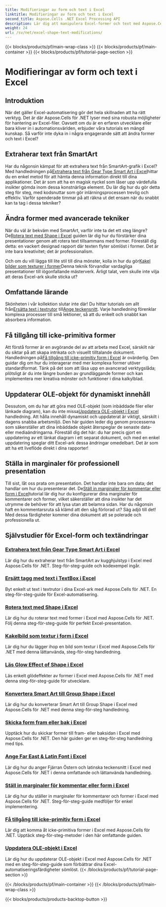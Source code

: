 ```yaml
---
title: Modifieringar av form och text i Excel
linktitle: Modifieringar av form och text i Excel
second_title: Aspose.Cells .NET Excel Processing API
description: Lär dig att manipulera Excel-former och text med Aspose.Cells för .NET med lätta att följa handledningar och praktiska kodexempel.
weight: 24
url: /sv/net/excel-shape-text-modifications/
---
```


{{< blocks/products/pf/main-wrap-class >}}
{{< blocks/products/pf/main-container >}}
{{< blocks/products/pf/tutorial-page-section >}}

# Modifieringar av form och text i Excel

## Introduktion

När det gäller Excel-automatisering gör det hela skillnaden att ha rätt verktyg. Det är där Aspose.Cells för .NET lyser med sina robusta möjligheter för hantering av Excel-filer. Oavsett om du är en erfaren utvecklare eller bara kliver in i automationsvärlden, erbjuder våra tutorials en mängd kunskap. Så varför inte dyka in i några engagerande sätt att ändra former och text i Excel? 

## Extraherar text från SmartArt

 Har du någonsin kämpat för att extrahera text från SmartArt-grafik i Excel? Med handledningen på[Extrahera text från Gear Type Smart Art i Excel](./extract-text-gear-smart-art-excel/)hittar du en enkel metod för att hämta denna information direkt till dina applikationer. Det är som att ha en magisk nyckel som låser upp värdefulla insikter gömda inom dessa konstnärliga element. Du lär dig hur du gör detta steg för steg, med kodsnuttar som gör inlärningsprocessen trevlig och effektiv. Varför spenderade timmar på att räkna ut det ensam när du snabbt kan ta tag i dessa tekniker? 

## Ändra former med avancerade tekniker

 När du väl är bekväm med SmartArt, varför inte ta det ett steg längre? De[Rotera text med Shape i Excel](./rotate-text-shape-excel/) guiden lär dig hur du förstärker dina presentationer genom att rotera text tillsammans med former. Föreställ dig detta: en vackert designad rapport där texten flyter sömlöst i former. Det är inte bara kreativitet; det är professionalism.

 Och om du vill lägga till lite stil till dina mönster, kolla in hur du gör[Kakel bilder som texturer i former](./tile-picture-texture-shape-excel/)Denna teknik förvandlar vardagliga presentationer till iögonfallande mästerverk. Ärligt talat, vem skulle inte vilja att deras Excel-ark skulle sticka ut?

## Omfattande lärande

 Skönheten i vår kollektion slutar inte där! Du hittar tutorials om allt från[Ersätta text i textrutor](./replace-tag-text-textbox-excel/) till[Ange teckensnitt](./specify-far-east-latin-font-excel/). Varje handledning förenklar komplexa processer till små lektioner, så att du enkelt och snabbt kan absorbera information.

## Få tillgång till icke-primitiva former

 Att förstå former är en avgörande del av att arbeta med Excel, särskilt när du siktar på att skapa intrikata och visuellt tilltalande dokument. Handledningen på[Få tillgång till icke-primitiv form i Excel](./access-non-primitive-shape-excel/) är ovärderlig. Den guidar dig om hur du interagerar med mer komplexa former utöver standardformat. Tänk på det som att låsa upp en avancerad verktygslåda; plötsligt är du inte längre bunden av grundläggande former och kan implementera mer kreativa mönster och funktioner i dina kalkylblad.

## Uppdaterar OLE-objekt för dynamiskt innehåll

 Dessutom, om du har att göra med OLE-objekt (som inbäddade filer eller länkade diagram), kan du inte missa[Uppdatera OLE-objekt i Excel](./refresh-ole-object-excel/) handledning. Att hålla innehåll dynamiskt och uppdaterat är viktigt, särskilt i dagens snabba arbetsmiljö. Den här guiden leder dig genom processerna som säkerställer att dina inbäddade objekt återspeglar de senaste data- eller mediaändringarna. Föreställ dig det här: du har precis gjort en uppdatering av ett länkat diagram i ett separat dokument, och med en enkel uppdatering speglar ditt Excel-ark dessa ändringar omedelbart. Det är som att ha ett liveflöde direkt i dina rapporter!

## Ställa in marginaler för professionell presentation

 Till sist, låt oss prata om presentation. Det handlar inte bara om data; det handlar om hur du presenterar det. De[Ställ in marginaler för kommentar eller form i Excel](./set-margins-comment-shape-excel/)tutorial lär dig hur du konfigurerar dina marginaler för kommentarer och former, vilket säkerställer att dina insikter har det utrymme de behöver för att lysa utan att belamra sidan. Har du någonsin haft en kommentarsruta så klämd att den såg förlorad ut? Säg adjö till det! Med dessa färdigheter kommer dina dokument att se polerade och professionella ut.

## Självstudier för Excel-form och textändringar
### [Extrahera text från Gear Type Smart Art i Excel](./extract-text-gear-smart-art-excel/)
Lär dig hur du extraherar text från SmartArt av kugghjulstyp i Excel med Aspose.Cells för .NET. Steg-för-steg-guide och kodexempel ingår.
### [Ersätt tagg med text i TextBox i Excel](./replace-tag-text-textbox-excel/)
Byt enkelt ut text i textrutor i dina Excel-ark med Aspose.Cells för .NET. En steg-för-steg-guide för Excel-automatisering.
### [Rotera text med Shape i Excel](./rotate-text-shape-excel/)
Lär dig hur du roterar text med former i Excel med Aspose.Cells för .NET. Följ denna steg-för-steg-guide för perfekt Excel-presentation.
### [Kakelbild som textur i form i Excel](./tile-picture-texture-shape-excel/)
Lär dig hur du lägger ihop en bild som textur i Excel med Aspose.Cells för .NET med denna lättanvända, steg-för-steg handledning.
### [Läs Glow Effect of Shape i Excel](./read-glow-effect-shape-excel/)
Läs enkelt glödeffekter av former i Excel med Aspose.Cells för .NET med denna steg-för-steg-guide för utvecklare.
### [Konvertera Smart Art till Group Shape i Excel](./convert-smart-art-group-shape-excel/)
Lär dig hur du konverterar Smart Art till Group Shape i Excel med Aspose.Cells för .NET med denna steg-för-steg handledning.
### [Skicka form fram eller bak i Excel](./send-shape-front-back-excel/)
Upptäck hur du skickar former till fram- eller baksidan i Excel med Aspose.Cells för .NET. Den här guiden ger en steg-för-steg handledning med tips.
### [Ange Far East & Latin Font i Excel](./specify-far-east-latin-font-excel/)
Lär dig hur du anger Fjärran Östern och latinska teckensnitt i Excel med Aspose.Cells för .NET i denna omfattande och lättanvända handledning.
### [Ställ in marginaler för kommentar eller form i Excel](./set-margins-comment-shape-excel/)
Lär dig hur du ställer in marginaler för kommentarer och former i Excel med Aspose.Cells för .NET. Steg-för-steg-guide medföljer för enkel implementering.
### [Få tillgång till icke-primitiv form i Excel](./access-non-primitive-shape-excel/)
Lär dig att komma åt icke-primitiva former i Excel med Aspose.Cells för .NET. Upptäck steg-för-steg-metoder i den här omfattande guiden.
### [Uppdatera OLE-objekt i Excel](./refresh-ole-object-excel/)
Lär dig hur du uppdaterar OLE-objekt i Excel med Aspose.Cells för .NET med en steg-för-steg-guide som förbättrar dina Excel-automatiseringsfärdigheter sömlöst.
{{< /blocks/products/pf/tutorial-page-section >}}

{{< /blocks/products/pf/main-container >}}
{{< /blocks/products/pf/main-wrap-class >}}

{{< blocks/products/products-backtop-button >}}
